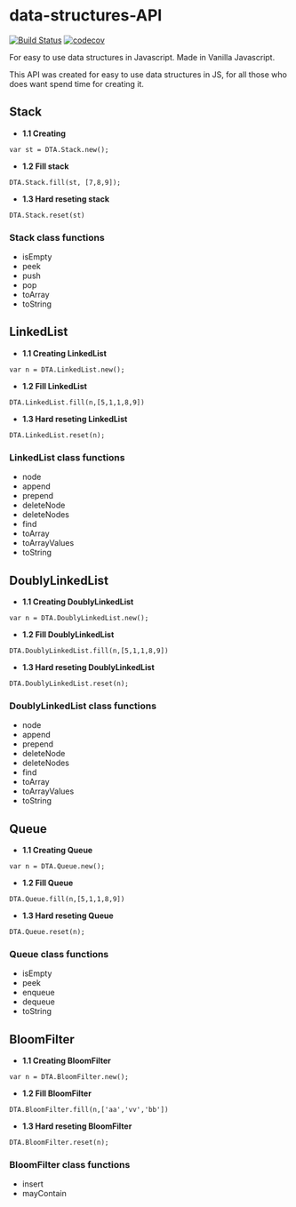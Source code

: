 # data-structures-API

[![Build Status](https://travis-ci.org/seIncorp/data-structures-API.svg?branch=master)](https://travis-ci.org/seIncorp/data-structures-API)
[![codecov](https://codecov.io/gh/seIncorp/data-structures-API/branch/master/graph/badge.svg)](https://codecov.io/gh/seIncorp/data-structures-API)

For easy to use data structures in Javascript. Made in Vanilla Javascript.


This API was created for easy to use data structures in JS, for all those who does want spend time for creating it.


## Stack

* **1.1 Creating**
```
var st = DTA.Stack.new();
```
* **1.2 Fill stack**
```
DTA.Stack.fill(st, [7,8,9]);
```
* **1.3 Hard reseting stack**
```
DTA.Stack.reset(st)
```

### Stack class functions
* isEmpty
* peek
* push
* pop
* toArray
* toString

## LinkedList
* **1.1 Creating LinkedList**
```
var n = DTA.LinkedList.new();
```
* **1.2 Fill LinkedList**
```
DTA.LinkedList.fill(n,[5,1,1,8,9])
```
* **1.3 Hard reseting LinkedList**
```
DTA.LinkedList.reset(n);
```

### LinkedList class functions
* node
* append
* prepend
* deleteNode
* deleteNodes
* find
* toArray
* toArrayValues
* toString

## DoublyLinkedList
* **1.1 Creating DoublyLinkedList**
```
var n = DTA.DoublyLinkedList.new();
```
* **1.2 Fill DoublyLinkedList**
```
DTA.DoublyLinkedList.fill(n,[5,1,1,8,9])
```
* **1.3 Hard reseting DoublyLinkedList**
```
DTA.DoublyLinkedList.reset(n);
```

### DoublyLinkedList class functions
* node
* append
* prepend
* deleteNode
* deleteNodes
* find
* toArray
* toArrayValues
* toString

## Queue
* **1.1 Creating Queue**
```
var n = DTA.Queue.new();
```
* **1.2 Fill Queue**
```
DTA.Queue.fill(n,[5,1,1,8,9])
```
* **1.3 Hard reseting Queue**
```
DTA.Queue.reset(n);
```

### Queue class functions
* isEmpty
* peek
* enqueue
* dequeue
* toString

## BloomFilter
* **1.1 Creating BloomFilter**
```
var n = DTA.BloomFilter.new();
```
* **1.2 Fill BloomFilter**
```
DTA.BloomFilter.fill(n,['aa','vv','bb'])
```
* **1.3 Hard reseting BloomFilter**
```
DTA.BloomFilter.reset(n);
```

### BloomFilter class functions
* insert
* mayContain
